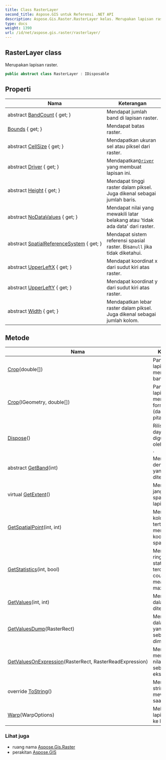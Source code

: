 ```yaml
---
title: Class RasterLayer
second_title: Aspose.GIS untuk Referensi .NET API
description: Aspose.Gis.Raster.RasterLayer kelas. Merupakan lapisan raster.
type: docs
weight: 1390
url: /id/net/aspose.gis.raster/rasterlayer/
---
```

## RasterLayer class

Merupakan lapisan raster.

```csharp
public abstract class RasterLayer : IDisposable
```

## Properti

| Nama | Keterangan |
| --- | --- |
| abstract [BandCount](../../aspose.gis.raster/rasterlayer/bandcount/) { get; } | Mendapat jumlah band di lapisan raster. |
| [Bounds](../../aspose.gis.raster/rasterlayer/bounds/) { get; } | Mendapat batas raster. |
| abstract [CellSize](../../aspose.gis.raster/rasterlayer/cellsize/) { get; } | Mendapatkan ukuran sel atau piksel dari raster. |
| abstract [Driver](../../aspose.gis.raster/rasterlayer/driver/) { get; } | Mendapatkan[`Driver`](./driver/) yang membuat lapisan ini. |
| abstract [Height](../../aspose.gis.raster/rasterlayer/height/) { get; } | Mendapat tinggi raster dalam piksel. Juga dikenal sebagai jumlah baris. |
| abstract [NoDataValues](../../aspose.gis.raster/rasterlayer/nodatavalues/) { get; } | Mendapat nilai yang mewakili latar belakang atau 'tidak ada data' dari raster. |
| abstract [SpatialReferenceSystem](../../aspose.gis.raster/rasterlayer/spatialreferencesystem/) { get; } | Mendapat sistem referensi spasial raster. Bisa`null` jika tidak diketahui. |
| abstract [UpperLeftX](../../aspose.gis.raster/rasterlayer/upperleftx/) { get; } | Mendapat koordinat x dari sudut kiri atas raster. |
| abstract [UpperLeftY](../../aspose.gis.raster/rasterlayer/upperlefty/) { get; } | Mendapat koordinat y dari sudut kiri atas raster. |
| abstract [Width](../../aspose.gis.raster/rasterlayer/width/) { get; } | Mendapatkan lebar raster dalam piksel. Juga dikenal sebagai jumlah kolom. |

## Metode

| Nama | Keterangan |
| --- | --- |
| [Crop](../../aspose.gis.raster/rasterlayer/crop/#crop_1)(double[]) | Pangkas lapisan raster menggunakan band mask). |
| [Crop](../../aspose.gis.raster/rasterlayer/crop/#crop)(IGeometry, double[]) | Pangkas lapisan raster menggunakan formulir bentuk (dan topeng pita). |
| [Dispose](../../aspose.gis.raster/rasterlayer/dispose/)() | Rilis sumber daya yang digunakan oleh`RasterLayer` . |
| abstract [GetBand](../../aspose.gis.raster/rasterlayer/getband/)(int) | Mendapat band dengan indeks yang ditentukan. |
| virtual [GetExtent](../../aspose.gis.raster/rasterlayer/getextent/)() | Menghitung jangkauan spasial dari lapisan ini. |
| [GetSpatialPoint](../../aspose.gis.raster/rasterlayer/getspatialpoint/)(int, int) | Mengubah kolom dan baris tertentu menjadi koordinat spasial. |
| [GetStatistics](../../aspose.gis.raster/rasterlayer/getstatistics/)(int, bool) | Menghitung ringkasan statistik yang terdiri dari count, sum, mean, min, max. |
| [GetValues](../../aspose.gis.raster/rasterlayer/getvalues/)(int, int) | Membaca nilai dalam sel yang ditentukan. |
| [GetValuesDump](../../aspose.gis.raster/rasterlayer/getvaluesdump/)(RasterRect) | Membaca nilai dalam blok yang ditentukan sebagai larik 1 dimensi. |
| [GetValuesOnExpression](../../aspose.gis.raster/rasterlayer/getvaluesonexpression/)(RasterRect, RasterReadExpression) | Membaca dan memproses nilai pita dalam sebuah ekspresi. |
| override [ToString](../../aspose.gis.raster/rasterlayer/tostring/)() | Mengembalikan string yang mewakili objek saat ini. |
| [Warp](../../aspose.gis.raster/rasterlayer/warp/)(WarpOptions) | Melengkungkan lapisan raster ke lapisan lain. |

### Lihat juga

* ruang nama [Aspose.Gis.Raster](../../aspose.gis.raster/)
* perakitan [Aspose.GIS](../../)



